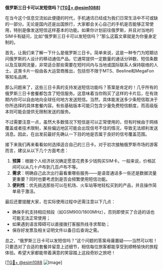 **俄罗斯三日卡可以发短信吗？[[TG💪+ @esim1088](https://t.me/s/esim1088)]**

在当今这个信息交流如此便捷的时代，手机通讯已经成为我们日常生活中不可或缺的一部分。无论是国内还是出国旅行，大家都会关心自己的手机是否能够正常使用，特别是像发送短信这样基本的功能。如果你计划前往俄罗斯，并且对当地的SIM卡有疑问，比如“俄罗斯三日卡可以发短信吗？”那么这篇文章就是为你量身定制的。

首先，让我们来了解一下什么是俄罗斯三日卡。简单来说，这是一种专门为短期访问俄罗斯的人设计的移动通信产品。它通常提供一定数量的通话分钟数、短信条数以及互联网流量，非常适合那些需要在短时间内与当地或国际联系人保持联络的人士。这类卡片一般由各大运营商推出，包括但不限于MTS、Beeline和MegaFon等知名品牌。

那么问题来了，这些三日卡真的支持发送短信功能吗？答案是肯定的！几乎所有的俄罗斯三日卡套餐都包含了短信服务。这意味着当你购买了这样的卡片后，在有效期内你可以自由地向全球任何地方发送短信。当然，具体能发送多少条短信取决于你所选择的具体套餐内容。有些基础版本可能只包含少量免费短信额度，而高级版本则可能会提供无限制发送的服务。

不过需要注意一点，虽然大多数情况下短信是可以正常使用的，但有时候由于网络覆盖或者技术限制，某些偏远地区可能会出现信号不佳的情况，导致无法顺利发送消息。因此，在出发前最好先确认一下目的地是否属于良好的信号覆盖范围。

接下来我们再来看看如何选择适合自己的三日卡。对于初次接触俄罗斯市场的游客而言，建议从以下几个方面考虑：

1. **预算**：根据个人经济状况确定愿意花费多少钱购买SIM卡。一般来说，价格区间可以从几十卢布到几百卢布不等。
2. **需求**：明确自己此次出行最看重哪些服务——是语音通话多一些还是数据流量更重要？同时也要考虑到是否会频繁使用短信功能。
3. **便利性**：优先挑选那些可以在机场、火车站等地轻松买到的产品，并且操作简单易于激活。

最后还要提醒大家，在实际使用过程中还需注意以下几点：
- 确保手机支持相应频段（如GSM900/1800MHz），否则即使买了合适的话也可能无法正常使用；
- 如果遇到语言障碍可以直接拨打客服热线寻求帮助；
- 保存好发票及相关证明文件以备日后查询之需。

总之，“俄罗斯三日卡可以发短信吗？”这个问题的答案毋庸置疑——当然可以啦！只要选对了合适的套餐并留意上述细节，相信每位旅客都能享受到顺畅愉快的旅程体验。希望大家都能带着满意的笑容踏上这段奇妙之旅吧！

[[TG💪+ @esim1088](https://t.me/s/esim1088) ![Image](https://i.postimg.cc/4NQfJmqS/Snipaste-2025-05-13-00-14-12.png)]